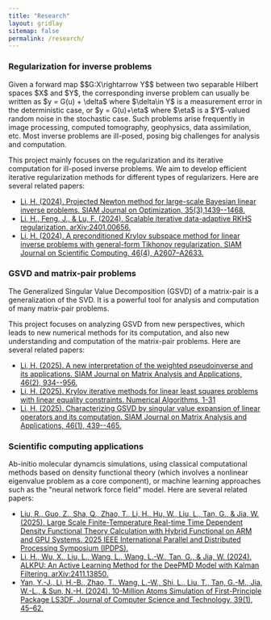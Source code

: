 ```yaml
---
title: "Research"
layout: gridlay
sitemap: false
permalink: /research/
---
```



<!-- ### Research -->


<div class="jumbotron">
<h3>Regularization for inverse problems</h3>
Given a forward map $$G:X\rightarrow Y$$ between two separable Hilbert spaces $X$ and $Y$, the corresponding inverse problem can usually be written as 
$y = G(u) + \delta$
where $\delta\in Y$ is a measurement error in the deterministic case, or 
$y = G(u)+\eta$
where $\eta$ is a $Y$-valued random noise in the stochastic case.
Such problems arise frequently in image processing, computed tomography, geophysics, data assimilation, etc. Most inverse problems are ill-posed, posing big challenges for analysis and computation.

This project mainly focuses on the regularization and its iterative computation for ill-posed inverse problems. We aim to develop efficient iterative regularization methods for different types of regularizers.
Here are several related papers:

* [Li, H. (2024). Projected Newton method for large-scale Bayesian linear inverse problems. SIAM Journal on Optimization, 35(3),1439--1468.](https://doi.org/10.1137/24M1645838)
* [Li, H., Feng, J., & Lu, F. (2024). Scalable iterative data-adaptive RKHS regularization. arXiv:2401.00656.](https://doi.org/10.48550/arXiv.2401.00656)
* [Li, H. (2024). A preconditioned Krylov subspace method for linear inverse problems with general-form Tikhonov regularization. SIAM Journal on Scientific Computing, 46(4), A2607–A2633.](https://doi.org/10.1137/23M1593802)
</div>



<div class="jumbotron">
<h3>GSVD and matrix-pair problems</h3>
The Generalized Singular Value Decomposition (GSVD) of a matrix-pair is a generalization of the SVD. It is a powerful tool for analysis and computation of many matrix-pair problems. 

This project focuses on analyzing GSVD from new perspectives, which leads to new numerical methods for its computation, and also new understanding and computation of the matrix-pair problems.
Here are several related papers:

* [Li, H. (2025). A new interpretation of the weighted pseudoinverse and its applications. SIAM Journal on Matrix Analysis and Applications, 46(2), 934--956.](https://doi.org/10.1137/24M1686073)
* [Li, H. (2025). Krylov iterative methods for linear least squares problems with linear equality constraints. Numerical Algorithms, 1-31](https://doi.org/10.1007/s11075-025-02192-9)
* [Li, H. (2025). Characterizing GSVD by singular value expansion of linear operators and its computation. SIAM Journal on Matrix Analysis and Applications, 46(1), 439--465.](https://doi.org/10.1137/24M1651150)
</div>



<div class="jumbotron">
<h3>Scientific computing applications</h3>
Ab-initio molecular dynamcis simulations, using classical computational methods based on density functional theory (which involves a nonlinear eigenvalue problem as a core component), or machine learning approaches such as the "neural network force field" model.
Here are several related papers:

* [Liu, R., Guo, Z., Sha, Q., Zhao, T., Li, H., Hu, W., Liu, L., Tan, G., & Jia, W. (2025). Large Scale Finite-Temperature Real-time Time Dependent Density Functional Theory Calculation with Hybrid Functional on ARM and GPU Systems. 2025 IEEE International Parallel and Distributed Processing Symposium (IPDPS).](https://doi.org/10.1109/IPDPS64566.2025.00076)
* [Li, H., Wu, X., Liu, L., Wang, L., Wang, L.-W., Tan, G., & Jia, W. (2024). ALKPU: An Active Learning Method for the DeePMD Model with Kalman Filtering. arXiv:2411.13850.](https://doi.org/10.48550/arXiv.2411.13850)
* [Yan, Y.-J., Li, H.-B., Zhao, T., Wang, L.-W., Shi, L., Liu, T., Tan, G.-M., Jia, W.-L., & Sun, N.-H. (2024). 10-Million Atoms Simulation of First-Principle Package LS3DF. Journal of Computer Science and Technology, 39(1), 45–62.](https://doi.org/10.1007/s11390-023-3011-6)
</div>


